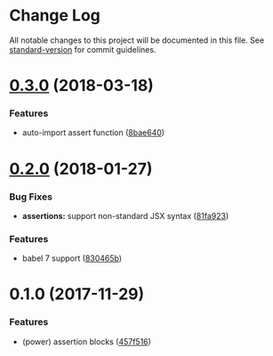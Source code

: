 # Change Log

All notable changes to this project will be documented in this file. See [standard-version](https://github.com/conventional-changelog/standard-version) for commit guidelines.

<a name="0.3.0"></a>
# [0.3.0](https://github.com/jeysal/babel-plugin-spock/compare/v0.2.0...v0.3.0) (2018-03-18)


### Features

* auto-import assert function ([8bae640](https://github.com/jeysal/babel-plugin-spock/commit/8bae640))



<a name="0.2.0"></a>

# [0.2.0](https://github.com/jeysal/babel-plugin-spock/compare/v0.1.0...v0.2.0) (2018-01-27)

### Bug Fixes

* **assertions:** support non-standard JSX syntax ([81fa923](https://github.com/jeysal/babel-plugin-spock/commit/81fa923))

### Features

* babel 7 support ([830465b](https://github.com/jeysal/babel-plugin-spock/commit/830465b))

<a name="0.1.0"></a>

# 0.1.0 (2017-11-29)

### Features

* (power) assertion blocks ([457f516](https://github.com/jeysal/babel-plugin-spock/commit/457f516))
